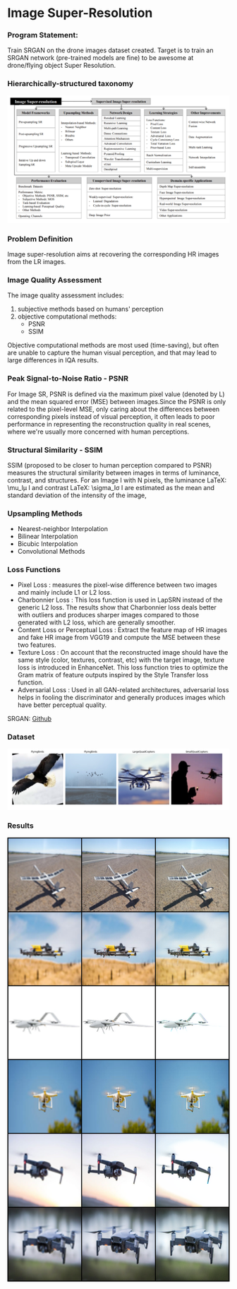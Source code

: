 # Image Super-Resolution

### Program Statement:
Train SRGAN on the drone images dataset created. Target is to train an SRGAN network (pre-trained models are fine) to be awesome at drone/flying object Super Resolution.

### Hierarchically-structured taxonomy

![taxonomy](assets/hierarchical_taxnomy.jpeg)

### Problem Definition 
Image super-resolution aims at recovering the corresponding HR images from the LR images.

### Image Quality Assessment
The image quality assessment includes:

1. subjective methods based on humans' perception
2. objective computational methods:
    - PSNR
    - SSIM

Objective computational methods are most used (time-saving), but often are unable to capture the human visual perception, and that may lead to large differences in IQA results.

### Peak Signal-to-Noise Ratio - PSNR

For Image SR, PSNR is defined via the maximum pixel value (denoted by L) and the mean squared error (MSE) between images.Since the PSNR is only related to the pixel-level MSE, only caring about the differences between corresponding pixels instead of visual perception, it often leads to poor performance in representing the reconstruction quality in real scenes, where we're usually more concerned with human perceptions.

### Structural Similarity - SSIM

SSIM (proposed to be closer to human perception compared to PSNR) measures the structural similarity between images in terms of luminance, contrast, and structures. For an Image I with N pixels, the luminance LaTeX: \mu_Iμ I and contrast LaTeX: \sigma_Iσ I are estimated as the mean and standard deviation of the intensity of the image, 

### Upsampling Methods
- Nearest-neighbor Interpolation
- Bilinear Interpolation
- Bicubic Interpolation
- Convolutional Methods

### Loss Functions
- Pixel Loss :        measures the pixel-wise difference between two images and mainly include L1 or L2 loss. 
- Charbonnier Loss :  This loss function is used in LapSRN instead of the generic L2 loss. The results show that Charbonnier loss deals better with outliers and                           produces sharper images compared to those generated with L2 loss, which are generally smoother.
- Content Loss or Perceptual Loss : Extract the feature map of HR images and fake HR image from VGG19 and compute the MSE between these two features. 
- Texture Loss :      On account that the reconstructed image should have the same style (color, textures, contrast, etc) with the target image, texture loss is                           introduced in EnhanceNet. This loss function tries to optimize the Gram matrix of feature outputs inspired by the Style Transfer loss                               function.
-  Adversarial Loss : Used in all GAN-related architectures, adversarial loss helps in fooling the discriminator and generally produces images which have better                           perceptual quality.

SRGAN: [Github](https://github.com/leftthomas/SRGAN)

### Dataset

![data](assets/dataset.jpeg)

### Results

![data](assets/results.jpeg)






